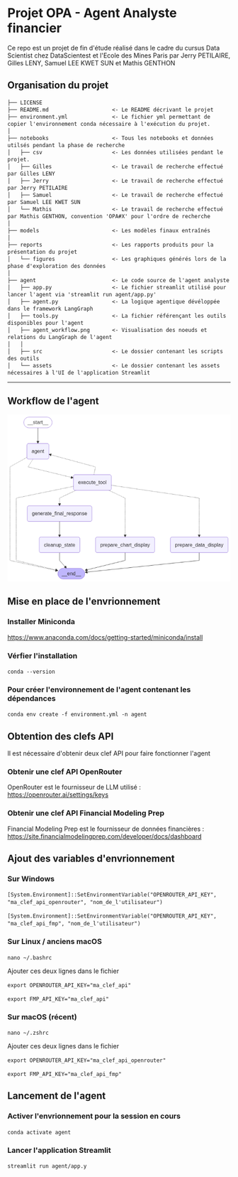 Projet OPA - Agent Analyste financier
==============================

Ce repo est un projet de fin d'étude réalisé dans le cadre du cursus Data Scientist chez DataScientest et l'Ecole des Mines Paris par Jerry PETILAIRE, Gilles LENY, Samuel LEE KWET SUN et Mathis GENTHON

Organisation du projet
------------

    ├── LICENSE
    ├── README.md                    <- Le README décrivant le projet
    ├── environment.yml              <- Le fichier yml permettant de copier l'environnement conda nécessaire à l'exécution du projet.
    │
    ├── notebooks                    <- Tous les notebooks et données utilsés pendant la phase de recherche
    │   ├── csv                      <- Les données utilisées pendant le projet.
    │   ├── Gilles                   <- Le travail de recherche effectué par Gilles LENY
    │   ├── Jerry                    <- Le travail de recherche effectué par Jerry PETILAIRE
    │   ├── Samuel                   <- Le travail de recherche effectué par Samuel LEE KWET SUN
    │   └── Mathis                   <- Le travail de recherche effectué par Mathis GENTHON, convention 'OPA#X' pour l'ordre de recherche
    │
    ├── models                       <- Les modèles finaux entraînés
    │
    ├── reports                      <- Les rapports produits pour la présentation du projet
    │   └── figures                  <- Les graphiques générés lors de la phase d'exploration des données
    │
    ├── agent                        <- Le code source de l'agent analyste 
    │   ├── app.py                   <- Le fichier streamlit utilisé pour lancer l'agent via 'streamlit run agent/app.py'
    │   ├── agent.py                 <- La logique agentique dévéloppée dans le framework LangGraph
    │   ├── tools.py                 <- La fichier référençant les outils disponibles pour l'agent 
    │   ├── agent_workflow.png       <- Visualisation des noeuds et relations du LangGraph de l'agent
    │   │
    │   ├── src                      <- Le dossier contenant les scripts des outils
    │   └── assets                   <- Le dossier contenant les assets nécessaires à l'UI de l'application Streamlit
    
--------

Workflow de l'agent
------------
![Workflow de l'agent](agent_workflow.png)
  

Mise en place de l'envrionnement 
------------
  
### Installer Miniconda
  
https://www.anaconda.com/docs/getting-started/miniconda/install

### Vérfier l'installation
  
```conda --version```

### Pour créer l'environnement de l'agent contenant les dépendances
  
```conda env create -f environment.yml -n agent```
  

Obtention des clefs API
------------
  
Il est nécessaire d'obtenir deux clef API pour faire fonctionner l'agent
### Obtenir une clef API OpenRouter
OpenRouter est le fournisseur de LLM utilisé :  
https://openrouter.ai/settings/keys
  
### Obtenir une clef API Financial Modeling Prep
Financial Modeling Prep est le fournisseur de données financières :  
https://site.financialmodelingprep.com/developer/docs/dashboard
  

Ajout des variables d'envrionnement 
------------
### Sur Windows
  
```[System.Environment]::SetEnvironmentVariable("OPENROUTER_API_KEY", "ma_clef_api_openrouter", "nom_de_l'utilisateur")```
  
```[System.Environment]::SetEnvironmentVariable("OPENROUTER_API_KEY", "ma_clef_api_fmp", "nom_de_l'utilisateur")```

### Sur Linux / anciens macOS

```nano ~/.bashrc```
  
Ajouter ces deux lignes dans le fichier
   
```export OPENROUTER_API_KEY="ma_clef_api"```
  
```export FMP_API_KEY="ma_clef_api"```

### Sur macOS (récent)
  
```nano ~/.zshrc```
  
Ajouter ces deux lignes dans le fichier
  
```export OPENROUTER_API_KEY="ma_clef_api_openrouter"```
  
```export FMP_API_KEY="ma_clef_api_fmp"```

Lancement de l'agent
------------
  
### Activer l'envrionnement pour la session en cours
  
```conda activate agent```

### Lancer l'application Streamlit
  
```streamlit run agent/app.y```


